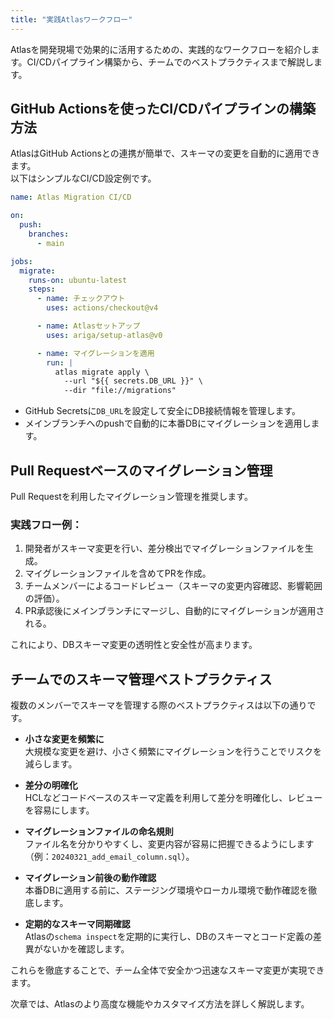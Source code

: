 ```yaml
---
title: "実践Atlasワークフロー"
---
```


Atlasを開発現場で効果的に活用するための、実践的なワークフローを紹介します。CI/CDパイプライン構築から、チームでのベストプラクティスまで解説します。

## GitHub Actionsを使ったCI/CDパイプラインの構築方法

AtlasはGitHub Actionsとの連携が簡単で、スキーマの変更を自動的に適用できます。  
以下はシンプルなCI/CD設定例です。

```yaml
name: Atlas Migration CI/CD

on:
  push:
    branches:
      - main

jobs:
  migrate:
    runs-on: ubuntu-latest
    steps:
      - name: チェックアウト
        uses: actions/checkout@v4

      - name: Atlasセットアップ
        uses: ariga/setup-atlas@v0

      - name: マイグレーションを適用
        run: |
          atlas migrate apply \
            --url "${{ secrets.DB_URL }}" \
            --dir "file://migrations"
```

- GitHub Secretsに`DB_URL`を設定して安全にDB接続情報を管理します。
- メインブランチへのpushで自動的に本番DBにマイグレーションを適用します。

## Pull Requestベースのマイグレーション管理

Pull Requestを利用したマイグレーション管理を推奨します。

### 実践フロー例：

1. 開発者がスキーマ変更を行い、差分検出でマイグレーションファイルを生成。
2. マイグレーションファイルを含めてPRを作成。
3. チームメンバーによるコードレビュー（スキーマの変更内容確認、影響範囲の評価）。
4. PR承認後にメインブランチにマージし、自動的にマイグレーションが適用される。

これにより、DBスキーマ変更の透明性と安全性が高まります。

## チームでのスキーマ管理ベストプラクティス

複数のメンバーでスキーマを管理する際のベストプラクティスは以下の通りです。

- **小さな変更を頻繁に**  
  大規模な変更を避け、小さく頻繁にマイグレーションを行うことでリスクを減らします。

- **差分の明確化**  
  HCLなどコードベースのスキーマ定義を利用して差分を明確化し、レビューを容易にします。

- **マイグレーションファイルの命名規則**  
  ファイル名を分かりやすくし、変更内容が容易に把握できるようにします（例：`20240321_add_email_column.sql`）。

- **マイグレーション前後の動作確認**  
  本番DBに適用する前に、ステージング環境やローカル環境で動作確認を徹底します。

- **定期的なスキーマ同期確認**  
  Atlasの`schema inspect`を定期的に実行し、DBのスキーマとコード定義の差異がないかを確認します。

これらを徹底することで、チーム全体で安全かつ迅速なスキーマ変更が実現できます。

次章では、Atlasのより高度な機能やカスタマイズ方法を詳しく解説します。
